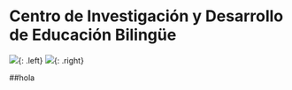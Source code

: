# Centro de Investigación y Desarrollo de Educación Bilingüe

<link href="styles.css" rel="stylesheet">

![](http://www.uanl.mx/sites/all/themes/UANL/img/uanl-logo.png){: .left}
![](http://cideb.uanl.mx/imagenes/logo_prepa.png){: .right}

##hola
